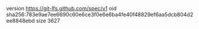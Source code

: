 version https://git-lfs.github.com/spec/v1
oid sha256:783e9ae7ee6690c60e6ce3f0e6e6ba4fe40f48829ef6aa5dcb804d2ee8848ebd
size 3627
